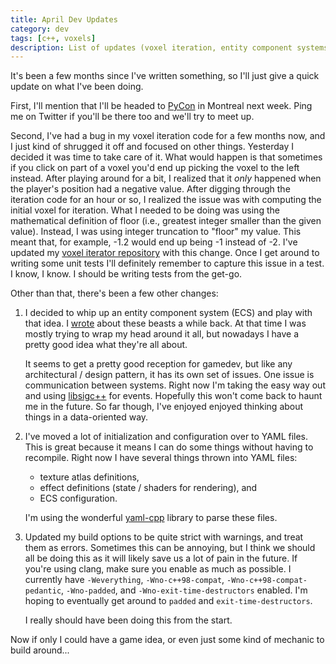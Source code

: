 ```yaml
---
title: April Dev Updates
category: dev
tags: [c++, voxels]
description: List of updates (voxel iteration, entity component systems, and so on).
---
```


It's been a few months since I've written something, so I'll just give a quick update on what I've
been doing.

First, I'll mention that I'll be headed to [PyCon](https://us.pycon.org/2014/) in Montreal next
week. Ping me on Twitter if you'll be there too and we'll try to meet up.

Second, I've had a bug in my voxel iteration code for a few months now, and I just kind of shrugged
it off and focused on other things. Yesterday I decided it was time to take care of it. What would
happen is that sometimes if you click on part of a voxel you'd end up picking the voxel to the left
instead. After playing around for a bit, I realized that it _only_ happened when the player's
position had a negative value. After digging through the iteration code for an hour or so, I
realized the issue was with computing the initial voxel for iteration. What I needed to be doing was
using the mathematical definition of floor (i.e., greatest integer smaller than the given value).
Instead, I was using integer truncation to "floor" my value. This meant that, for example, -1.2
would end up being -1 instead of -2. I've updated my
[voxel iterator repository](https://github.com/thegedge/voxel_iterator) with this change. Once I get
around to writing some unit tests I'll definitely remember to capture this issue in a test. I know,
I know. I should be writing tests from the get-go.

Other than that, there's been a few other changes:

1. I decided to whip up an entity component system (ECS) and play with that idea. I
   [wrote](/blog/2009-09-06-components-systems-subsystems-entities-collapses) about these beasts a
   while back. At that time I was mostly trying to wrap my head around it all, but nowadays I have a
   pretty good idea what they're all about.

   It seems to get a pretty good reception for gamedev, but like any architectural / design pattern,
   it has its own set of issues. One issue is communication between systems. Right now I'm taking
   the easy way out and using [libsigc++](https://developer.gnome.org/libsigc++/stable/) for events.
   Hopefully this won't come back to haunt me in the future. So far though, I've enjoyed enjoyed
   thinking about things in a data-oriented way.

2. I've moved a lot of initialization and configuration over to YAML files. This is great because it
   means I can do some things without having to recompile. Right now I have several things thrown
   into YAML files:

   - texture atlas definitions,
   - effect definitions (state / shaders for rendering), and
   - ECS configuration.

   I'm using the wonderful [yaml-cpp](https://code.google.com/p/yaml-cpp/) library to parse these
   files.

3. Updated my build options to be quite strict with warnings, and treat them as errors. Sometimes
   this can be annoying, but I think we should all be doing this as it will likely save us a lot of
   pain in the future. If you're using clang, make sure you enable as much as possible. I currently
   have `-Weverything`, `-Wno-c++98-compat`, `-Wno-c++98-compat-pedantic`, `-Wno-padded`, and
   `-Wno-exit-time-destructors` enabled. I'm hoping to eventually get around to `padded` and
   `exit-time-destructors`.

   I really should have been doing this from the start.

Now if only I could have a game idea, or even just some kind of mechanic to build around...
